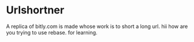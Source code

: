 # Urlshortner
A replica of bitly.com is made whose work is to short a long url.
hii how are you
trying to use rebase.
for learning.
